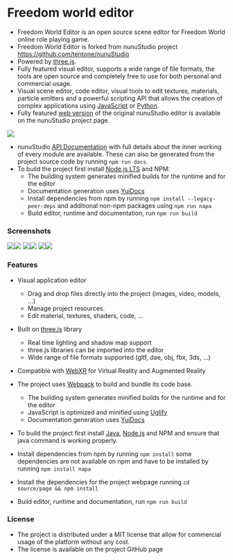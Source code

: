# Freedom world editor

- Freedom World Editor is an open source scene editor for Freedom World online role playing game.
- Freedom World Editor is forked from nunuStudio project https://github.com/tentone/nunuStudio
- Powered by [three.js](https://github.com/mrdoob/three.js).
- Fully featured visual editor, supports a wide range of file formats, the tools are open source and completely free to use for both personal and commercial usage.
- Visual scene editor, code editor, visual tools to edit textures, materials, particle emitters and a powerful scripting API that allows the creation of complex applications using [JavaScript](https://www.javascript.com/) or [Python](https://www.python.org/).
- Fully featured [web version](https://www.nunustudio.org/build/editor/index.html) of the original nunuStudio editor is available on the nunuStudio project page.

<img src="https://raw.githubusercontent.com/tentone/nunuStudio/master/source/page/src/assets/github/web.png">

- nunuStudio [API Documentation](https://nunustudio.org/docs) with full details about the inner working of every module are available. These can also be generated from the project source code by running `npm run docs`.
- To build the project first install [Node.js LTS](https://nodejs.org/en/) and NPM:
  - The building system generates minified builds for the runtime and for the editor
  - Documentation generation uses [YuiDocs](https://yui.github.io/yuidoc/)
  - Install dependencies from npm by running `npm install --legacy-peer-deps` and additional non-npm packages using `npm run napa`
  - Build  editor, runtime and documentation, run `npm run build`


### Screenshots

<img src="https://raw.githubusercontent.com/tentone/nunuStudio/master/source/page/src/assets/github/2.png"><img src="https://raw.githubusercontent.com/tentone/nunuStudio/master/source/page/src/assets/github/3.png">
<img src="https://raw.githubusercontent.com/tentone/nunuStudio/master/source/page/src/assets/github/4.png"><img src="https://raw.githubusercontent.com/tentone/nunuStudio/master/source/page/src/assets/github/1.png">
<img src="https://raw.githubusercontent.com/tentone/nunuStudio/master/source/page/src/assets/github/5.png"><img src="https://raw.githubusercontent.com/tentone/nunuStudio/master/source/page/src/assets/github/6.png">


### Features

- Visual application editor
  - Drag and drop files directly into the project (images, video, models, ...)
  - Manage project resources.
  - Edit material, textures, shaders, code, ...
- Built on [three.js](https://threejs.org/) library
  - Real time lighting and shadow map support
  - three.js libraries can be imported into the editor
  - Wide range of file formats supported (gltf, dae, obj, fbx, 3ds, ...)
- Compatible with [WebXR](https://www.w3.org/TR/webxr/) for Virtual Reality and Augmented Reality


- The project uses [Webpack](https://webpack.js.org/) to build and bundle its code base.
  - The building system generates minified builds for the runtime and for the editor
  - JavaScript is optimized and minified using [Uglify](https://www.npmjs.com/package/uglify-js)
  - Documentation generation uses [YuiDocs](https://yui.github.io/yuidoc/)
- To build the project first install [Java](https://www.oracle.com/java/technologies/javase-jdk8-downloads.html), [Node.js](https://nodejs.org/en/) and NPM and ensure that java command is working properly.
- Install dependencies from npm by running `npm install` some dependencies are not available on npm and have to be installed by running `npm install napa`
- Install the dependencies for the project webpage running `cd source/page && npm install`
- Build  editor, runtime and documentation, run `npm run build`

### License

- The project is distributed under a MIT license that allow for commercial usage of the platform without any cost.
- The license is available on the project GitHub page
